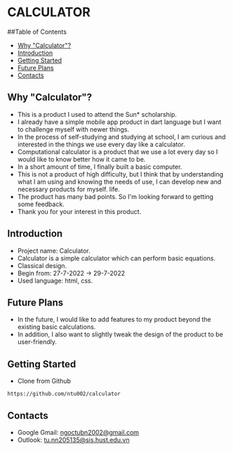 # CALCULATOR

##Table of Contents
* [Why "Calculator"?](#why-calculator)
* [Introduction](#introduction)
* [Getting Started](#getting-started)
* [Future Plans](#future-plans)
* [Contacts](#contacts)


## Why "Calculator"? <a name="why-calculator"></a>
* This is a product I used to attend the Sun* scholarship.
* I already have a simple mobile app product in dart language but I want to challenge myself with newer things.
* In the process of self-studying and studying at school, I am curious and interested in the things we use every day like a calculator.
* Computational calculator is a product that we use a lot every day so I would like to know better how it came to be.
* In a short amount of time, I finally built a basic computer.
* This is not a product of high difficulty, but I think that by understanding what I am using and knowing the needs of use, I can develop new and necessary products for myself. life.
* The product has many bad points. So I'm looking forward to getting some feedback.
* Thank you for your interest in this product.


## Introduction <a name="introduction"></a>
* Project name: Calculator.
* Calculator is a simple calculator which can perform basic equations.
* Classical design.
* Begin from: 27-7-2022 -> 29-7-2022
* Used language: html, css.


## Future Plans <a name="future-plans"></a>
* In the future, I would like to add features to my product beyond the existing basic calculations.
* In addition, I also want to slightly tweak the design of the product to be user-friendly. 


## Getting Started <a name="getting-started"></a>
* Clone from Github  
```  
https://github.com/ntu002/calculator
```


## Contacts <a name="contacts"></a>
* Google Gmail: ngoctubn2002@gmail.com
* Outlook: tu.nn205135@sis.hust.edu.vn

